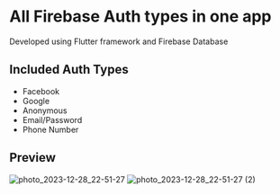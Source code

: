 # All Firebase Auth types in one app

Developed using Flutter framework and Firebase Database

## Included Auth Types

- Facebook
- Google
- Anonymous
- Email/Password
- Phone Number

## Preview

![photo_2023-12-28_22-51-27](https://github.com/elbeekk/FirebaseAuth/assets/121304208/267d5b91-7ea5-4819-b9a6-4d0ed08c4993) ![photo_2023-12-28_22-51-27 (2)](https://github.com/elbeekk/FirebaseAuth/assets/121304208/57cdff41-cad7-4462-b7e5-7ad07880a56b)
